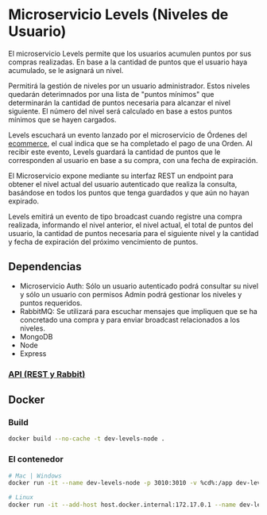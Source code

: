 # Microservicio Levels (Niveles de Usuario)
El microservicio Levels permite que los usuarios acumulen puntos por sus compras realizadas. En base a la cantidad de puntos que el usuario haya acumulado, se le asignará un nivel. 

Permitirá la gestión de niveles por un usuario administrador. Estos niveles quedarán deterimnados por una lista de "puntos mínimos" que determinarán la cantidad de puntos necesaria para alcanzar el nivel siguiente. El número del nivel será calculado en base a estos puntos mínimos que se hayen cargados.

Levels escuchará un evento lanzado por el microservicio de Órdenes del [ecommerce](https://github.com/nmarsollier/ecommerce), el cual indica que se ha completado el pago de una Orden. Al recibir este evento, Levels guardará la cantidad de puntos que le corresponden al usuario en base a su compra, con una fecha de expiración.

El Microservicio expone mediante su interfaz REST un endpoint para obtener el nivel actual del usuario autenticado que realiza la consulta, basándose en todos los puntos que tenga guardados y que aún no hayan expirado.

Levels emitirá un evento de tipo broadcast cuando registre una compra realizada, informando el nivel anterior, el nivel actual, el total de puntos del usuario, la cantidad de puntos necesaria para el siguiente nivel y la cantidad y fecha de expiración del próximo vencimiento de puntos.

## Dependencias
- Microservicio Auth: Sólo un usuario autenticado podrá consultar su nivel y sólo un usuario con permisos Admin podrá gestionar los niveles y puntos requeridos.
- RabbitMQ: Se utilizará para escuchar mensajes que impliquen que se ha concretado una compra y para enviar broadcast relacionados a los niveles.
- MongoDB
- Node
- Express

### [API (REST y Rabbit)](README-API.md)

## Docker

### Build

```bash
docker build --no-cache -t dev-levels-node .
```

### El contenedor

```bash
# Mac | Windows
docker run -it --name dev-levels-node -p 3010:3010 -v %cd%:/app dev-levels-node

# Linux
docker run -it --add-host host.docker.internal:172.17.0.1 --name dev-levels-node -p 3010:3010 -v $PWD:/app dev-levels-node
```
